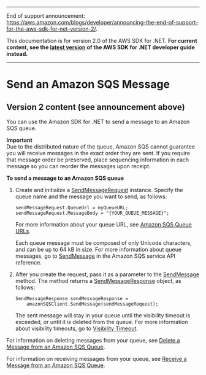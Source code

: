 --------

End of support announcement: [https://aws\.amazon\.com/blogs/developer/announcing\-the\-end\-of\-support\-for\-the\-aws\-sdk\-for\-net\-version\-2/](https://aws.amazon.com/blogs/developer/announcing-the-end-of-support-for-the-aws-sdk-for-net-version-2/)\.

 This documentation is for version 2\.0 of the AWS SDK for \.NET\. **For current content, see the [latest version](https://docs.aws.amazon.com/sdk-for-net/latest/developer-guide) of the AWS SDK for \.NET developer guide instead\.**

--------

# Send an Amazon SQS Message<a name="SendMessage"></a>

## Version 2 content \(see announcement above\)<a name="w3aac13c25b7c13b3b1"></a>

You can use the Amazon SDK for \.NET to send a message to an Amazon SQS queue\.

**Important**  
Due to the distributed nature of the queue, Amazon SQS cannot guarantee you will receive messages in the exact order they are sent\. If you require that message order be preserved, place sequencing information in each message so you can reorder the messages upon receipt\.

 **To send a message to an Amazon SQS queue** 

1. Create and initialize a [SendMessageRequest](https://docs.aws.amazon.com/sdkfornet/latest/apidocs/TSQSSendMessageRequestNET45.html) instance\. Specify the queue name and the message you want to send, as follows:

   ```
   sendMessageRequest.QueueUrl = myQueueURL; sendMessageRequest.MessageBody = "{YOUR_QUEUE_MESSAGE}";
   ```

   For more information about your queue URL, see [Amazon SQS Queue URLs](QueueURL.md#sqs-queue-url)\.

   Each queue message must be composed of only Unicode characters, and can be up to 64 kB in size\. For more information about queue messages, go to [SendMessage](https://docs.aws.amazon.com/AWSSimpleQueueService/latest/APIReference/API_SendMessage.html) in the Amazon SQS service API reference\.

1. After you create the request, pass it as a parameter to the [SendMessage](https://docs.aws.amazon.com/sdkfornet/latest/apidocs/TSQSSendMessageRequestNET45.html) method\. The method returns a [SendMessageResponse](https://docs.aws.amazon.com/sdkfornet/latest/apidocs/TSQSSendMessageResponseNET45.html) object, as follows:

   ```
   SendMessageResponse sendMessageResponse =
       amazonSQSClient.SendMessage(sendMessageRequest);
   ```

   The sent message will stay in your queue until the visibility timeout is exceeded, or until it is deleted from the queue\. For more information about visibility timeouts, go to [Visibility Timeout](https://docs.aws.amazon.com/AWSSimpleQueueService/latest/SQSDeveloperGuide/AboutVT.html)\.

For information on deleting messages from your queue, see [Delete a Message from an Amazon SQS Queue](DeleteMessage.md#delete-sqs-message)\.

For information on receiving messages from your queue, see [Receive a Message from an Amazon SQS Queue](ReceiveMessage.md#receive-sqs-message)\.